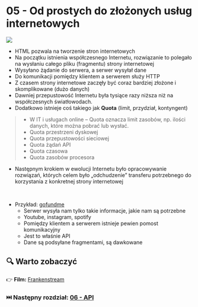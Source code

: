 # 05 - Od prostych do złożonych usług internetowych

<a href="https://en.wikipedia.org/wiki/Client%E2%80%93server_model">
    <img src="https://upload.wikimedia.org/wikipedia/commons/c/c9/Client-server-model.svg">
</a>

* HTML pozwala na tworzenie stron internetowych
* Na początku istnienia współczesnego Internetu, rozwiązanie to polegało na wysłaniu całego pliku (fragmentu) strony
  internetowej
* Wysyłano żądanie do serwera, a serwer wysyłał dane
* Do komunikacji pomiędzy klientem a serwerem służy HTTP
* Z czasem strony internetowe zaczęły być coraz bardziej złożone i skomplikowane (dużo danych)
* Dawniej przepustowość Internetu była tysiące razy niższa niż na współczesnych światłowodach.
* Dodatkowo istnieje coś takiego jak **Quota** (limit, przydział, kontyngent)

> * W IT i usługach online – Quota oznacza limit zasobów, np. ilości danych, które można pobrać lub wysłać.
> * Quota przestrzeni dyskowej
> * Quota przepustowości sieciowej
> * Quota żądań API
> * Quota czasowa
> * Quota zasobów procesora

* Następnym krokiem w ewolucji Internetu było opracowywanie rozwiązań, których celem było „odchudzenie” transferu
  potrzebnego do korzystania z konkretnej strony internetowej

<br>

* Przykład: [gofundme](https://www.gofundme.com/f/neseblod-records-fire-fund?modal=donations&tab=all)
    * Serwer wysyła nam tylko takie informacje, jakie nam są potrzebne
    * Youtube, instagram, spotify
    * Pomiędzy klientem a serwerem istnieje pewien pomost komunikacyjny
    * Jest to właśnie API
    * Dane są podsyłane fragmentami, są dawkowane

## 🔍 Warto zobaczyć

👉 **Film:** [Frankenstream](https://kadote870.github.io/my_little_test_helpers/content/movie/frankenstream.html)

### ⏭️ Następny rozdział: [06 - API](06-api.md)